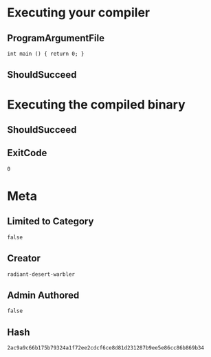 # Executing your compiler

## ProgramArgumentFile

```
int main () { return 0; }
```

## ShouldSucceed

# Executing the compiled binary

## ShouldSucceed

## ExitCode

```
0
```

# Meta

## Limited to Category

```
false
```

## Creator

```
radiant-desert-warbler
```

## Admin Authored

```
false
```

## Hash

```
2ac9a9c66b175b79324a1f72ee2cdcf6ce8d81d231287b9ee5e86cc86b869b34
```
